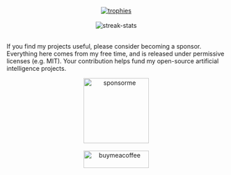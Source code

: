 <p align="center">
  <a href="https://github.com/ryo-ma/github-profile-trophy">
    <img src="https://github-profile-trophy.vercel.app/?username=fkodom&theme=onedark&column=5&row=1&rank=-C,-B,-UNKNOWN" alt="trophies" />
  </a>
  <br><br>
  <img align="center" src="https://github-readme-streak-stats.herokuapp.com/?user=fkodom&theme=onedark" alt="streak-stats" />
  <br><br>

  If you find my projects useful, please consider becoming a sponsor.  Everything here comes from my free time, and is released under permissive licenses (e.g. MIT).  Your contribution helps fund my open-source artificial intelligence projects.
  <p align="center">
    <a href="https://www.github.com/sponsors/fkodom">
      <img align="center" src="https://i2.wp.com/wallofsound.ca/wp-content/uploads/2014/10/sponsor.png" height="150" width="150" alt="sponsorme" />
    </a>
    <br>
    <br>
    <a href="https://www.buymeacoffee.com/fkodom">
      <img align="center" src="https://cdn.buymeacoffee.com/buttons/v2/default-yellow.png" height="40" width="150" alt="buymeacoffee" />
    </a>
  </p>
</p>
